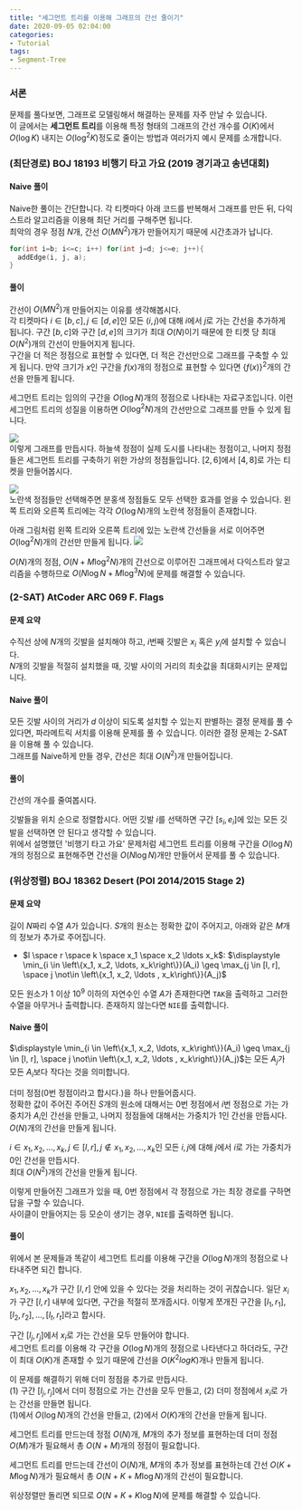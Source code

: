 ```yaml
---
title: "세그먼트 트리를 이용해 그래프의 간선 줄이기"
date: 2020-09-05 02:04:00
categories:
- Tutorial
tags:
- Segment-Tree
---
```


### 서론
문제를 풀다보면, 그래프로 모델링해서 해결하는 문제를 자주 만날 수 있습니다.<br>
이 글에서는 **세그먼트 트리**를 이용해 특정 형태의 그래프의 간선 개수를 $O(K)$에서 $O(\log K)$ 내지는 $O(\log^2 K)$정도로 줄이는 방법과 여러가지 예시 문제를 소개합니다.

### (최단경로) BOJ 18193 비행기 타고 가요 (2019 경기과고 송년대회)

#### Naive 풀이
Naive한 풀이는 간단합니다. 각 티켓마다 아래 코드를 반복해서 그래프를 만든 뒤, 다익스트라 알고리즘을 이용해 최단 거리를 구해주면 됩니다.<br>
최악의 경우 정점 $N$개, 간선 $O(MN^2)$개가 만들어지기 때문에 시간초과가 납니다.
```cpp
for(int i=b; i<=c; i++) for(int j=d; j<=e; j++){
  addEdge(i, j, a);
}
```

#### 풀이
간선이 $O(MN^2)$개 만들어지는 이유를 생각해봅시다.<Br>
각 티켓마다 $i \in [b, c], j \in [d, e]$인 모든 $(i, j)$에 대해 $i$에서 $j$로 가는 간선을 추가하게 됩니다. 구간 $[b, c]$와 구간 $[d, e]$의 크기가 최대 $O(N)$이기 때문에 한 티켓 당 최대 $O(N^2)$개의 간선이 만들어지게 됩니다.<br>
구간을 더 적은 정점으로 표현할 수 있다면, 더 적은 간선만으로 그래프를 구축할 수 있게 됩니다. 만약 크기가 $x$인 구간을 $f(x)$개의 정점으로 표현할 수 있다면 $\{f(x)\}^2$개의 간선을 만들게 됩니다.

세그먼트 트리는 임의의 구간을 $O(\log N)$개의 정점으로 나타내는 자료구조입니다. 이런 세그먼트 트리의 성질을 이용하면 $O(\log^2 N)$개의 간선만으로 그래프를 만들 수 있게 됩니다.

![](https://i.imgur.com/GWIYb8d.png)<br>
이렇게 그래프를 만듭시다. 하늘색 정점이 실제 도시를 나타내는 정점이고, 나머지 정점들은 세그먼트 트리를 구축하기 위한 가상의 정점들입니다. $[2, 6]$에서 $[4, 8]$로 가는 티켓을 만들어봅시다.

![](https://i.imgur.com/2lKSJkY.png)<br>
노란색 정점들만 선택해주면 분홍색 정점들도 모두 선택한 효과를 얻을 수 있습니다. 왼쪽 트리와 오른쪽 트리에는 각각 $O(\log N)$개의 노란색 정점들이 존재합니다.

아래 그림처럼 왼쪽 트리와 오른쪽 트리에 있는 노란색 간선들을 서로 이어주면 $O(\log^2 N)$개의 간선만 만들게 됩니다.
![](https://i.imgur.com/kOVGvRc.png)

$O(N)$개의 정점, $O(N + M \log^2 N)$개의 간선으로 이루어진 그래프에서 다익스트라 알고리즘을 수행하므로 $O(N \log N + M \log^3 N)$에 문제를 해결할 수 있습니다.

### (2-SAT) AtCoder ARC 069 F. Flags

#### 문제 요약
수직선 상에 $N$개의 깃발을 설치해야 하고, $i$번째 깃발은 $x_i$ 혹은 $y_i$에 설치할 수 있습니다.<br>
$N$개의 깃발을 적절히 설치했을 때, 깃발 사이의 거리의 최솟값을 최대화시키는 문제입니다.

#### Naive 풀이
모든 깃발 사이의 거리가 $d$ 이상이 되도록 설치할 수 있는지 판별하는 결정 문제를 풀 수 있다면, 파라메트릭 서치를 이용해 문제를 풀 수 있습니다. 이러한 결정 문제는 2-SAT을 이용해 풀 수 있습니다.<br>
그래프를 Naive하게 만들 경우, 간선은 최대 $O(N^2)$개 만들어집니다.

#### 풀이
간선의 개수를 줄여봅시다.

깃발들을 위치 순으로 정렬합시다. 어떤 깃발 $i$를 선택하면 구간 $[s_i, e_i]$에 있는 모든 깃발을 선택하면 안 된다고 생각할 수 있습니다.<br>
위에서 설명했던 '비행기 타고 가요' 문제처럼 세그먼트 트리를 이용해 구간을 $O(\log N)$개의 정점으로 표현해주면 간선을 $O(N \log N)$개만 만들어서 문제를 풀 수 있습니다.

### (위상정렬) BOJ 18362 Desert (POI 2014/2015 Stage 2)

#### 문제 요약
길이 $N$짜리 수열 $A$가 있습니다. $S$개의 원소는 정확한 값이 주어지고, 아래와 같은 $M$개의 정보가 추가로 주어집니다.
* $l \space r \space k \space x_1 \space x_2 \ldots x_k$: $\displaystyle \min_{i \in \left\{x_1, x_2, \ldots, x_k\right\}}(A_i) \geq \max_{j \in [l, r], \space j \not\in \left\{x_1, x_2, \ldots , x_k\right\}}(A_j)$

모든 원소가 $1$ 이상 $10^9$ 이하의 자연수인 수열 $A$가 존재한다면 `TAK`을 출력하고 그러한 수열을 아무거나 출력합니다. 존재하지 않는다면 `NIE`를 출력합니다.

#### Naive 풀이
$\displaystyle \min_{i \in \left\{x_1, x_2, \ldots, x_k\right\}}(A_i) \geq \max_{j \in [l, r], \space j \not\in \left\{x_1, x_2, \ldots , x_k\right\}}(A_j)$는 모든 $A_j$가 모든 $A_i$보다 작다는 것을 의미합니다.

더미 정점(0번 정점이라고 합시다.)을 하나 만들어줍시다.<br>
정확한 값이 주어진 주어진 $S$개의 원소에 대해서는 $0$번 정점에서 $i$번 정점으로 가는 가중치가 $A_i$인 간선을 만들고, 나머지 정점들에 대해서는 가중치가 1인 간선을 만듭시다.<br>
$O(N)$개의 간선을 만들게 됩니다.

$i \in {x_1, x_2, \ldots, x_k}, j \in [l, r], j \not\in {x_1, x_2, \ldots , x_k}$인 모든 $i, j$에 대해 $j$에서 $i$로 가는 가중치가 0인 간선을 만듭시다.<br>
최대 $O(N^2)$개의 간선을 만들게 됩니다.

이렇게 만들어진 그래프가 있을 때, 0번 정점에서 각 정점으로 가는 최장 경로를 구하면 답을 구할 수 있습니다.<br>
사이클이 만들어지는 등 모순이 생기는 경우, `NIE`를 출력하면 됩니다.

#### 풀이
위에서 본 문제들과 똑같이 세그먼트 트리를 이용해 구간을 $O(\log N)$개의 정점으로 나타내주면 되긴 합니다.

$x_1, x_2, \ldots, x_k$가 구간 $[l, r]$ 안에 있을 수 있다는 것을 처리하는 것이 귀찮습니다. 일단 $x_i$가 구간 $[l, r]$ 내부에 있다면, 구간을 적절히 쪼개줍시다. 이렇게 쪼개진 구간을 $[l_1, r_1], [l_2, r_2], \ldots , [l_t, r_t]$라고 합시다.

구간 $[l_j, r_j]$에서 $x_i$로 가는 간선을 모두 만들어야 합니다.<br>
세그먼트 트리를 이용해 각 구간을 $O(\log N)$개의 정점으로 나타낸다고 하더라도, 구간이 최대 $O(K)$개 존재할 수 있기 때문에 간선을 $O(K^2 log K)$개나 만들게 됩니다.

이 문제를 해결하기 위해 더미 정점을 추가로 만듭시다.<br>
(1) 구간 $[l_j, r_j]$에서 더미 정점으로 가는 간선을 모두 만들고, (2) 더미 정점에서 $x_i$로 가는 간선을 만들면 됩니다.<br>
(1)에서 $O(\log N)$개의 간선을 만들고, (2)에서 $O(K)$개의 간선을 만들게 됩니다.

세그먼트 트리를 만드는데 정점 $O(N)$개, $M$개의 추가 정보를 표현하는데 더미 정점 $O(M)$개가 필요해서 총 $O(N+M)$개의 정점이 필요합니다.

세그먼트 트리를 만드는데 간선이 $O(N)$개, $M$개의 추가 정보를 표현하는데 간선 $O(K + M \log N)$개가 필요해서 총 $O(N + K + M \log N)$개의 간선이 필요합니다.

위상정렬만 돌리면 되므로 $O(N+K+K \log N)$에 문제를 해결할 수 있습니다.

